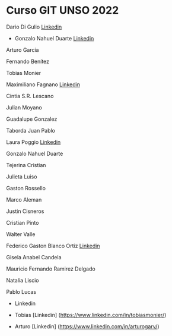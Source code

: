 # Curso GIT UNSO 2022

Dario Di Gulio [Linkedin](https://www.linkedin.com/in/dario-di-gulio/)

- Gonzalo Nahuel Duarte [Linkedin](www.linkedin.com/in/duarteng)

Arturo Garcia

Fernando Benítez 

Tobias Monier

Maximiliano Fagnano [Linkedin](https://www.linkedin.com/in/maximiliano-fagnano-5808ba120/)

Cintia S.R. Lescano

Julian Moyano

Guadalupe Gonzalez

Taborda Juan Pablo

Laura Poggio  [Linkedin](https://www.linkedin.com/in/laura-poggio-lezcano/)

Gonzalo Nahuel Duarte

Tejerina Cristian

Julieta Luiso

Gaston Rossello

Marco Aleman

Justin Cisneros

Cristian Pinto

Walter Valle

Federico Gaston Blanco Ortiz [Linkedin](https://www.linkedin.com/in/fedegbo)

Gisela Anabel Candela

Mauricio Fernando Ramirez Delgado

Natalia Liscio

Pablo Lucas

- Linkedin 
- Tobias [Linkedin] (https://www.linkedin.com/in/tobiasmonier/)

- Arturo [Linkedin] (https://www.linkedin.com/in/arturogarv/)




